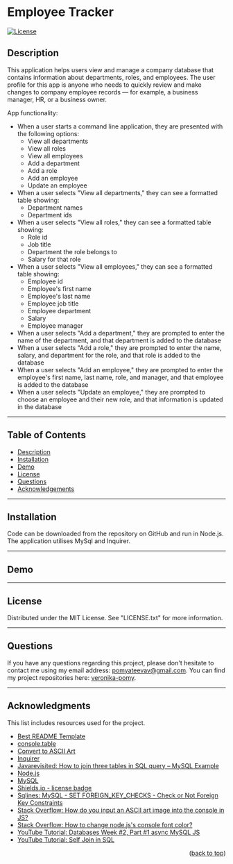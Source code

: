 # Employee Tracker

<!-- License Badge -->
[![License][license-shield]][license-url]

## Description

This application helps users view and manage a company database that contains information about departments, roles, and employees. The user profile for this app is anyone who needs to quickly review and make changes to company employee records — for example, a business manager, HR, or a business owner. 

App functionality: 

- When a user starts a command line application, they are presented with the following options:
  - View all departments
  - View all roles
  - View all employees
  - Add a department
  - Add a role
  - Add an employee
  - Update an employee
- When a user selects "View all departments," they can see a formatted table showing:
  - Department names
  - Department ids
- When a user selects "View all roles," they can see a formatted table showing:
  - Role id
  - Job title
  - Department the role belongs to
  - Salary for that role
- When a user selects "View all employees," they can see a formatted table showing:
  - Employee id
  - Employee's first name
  - Employee's last name
  - Employee job title 
  - Employee department 
  - Salary 
  - Employee manager
- When a user selects "Add a department," they are prompted to enter the name of the department, and that department is added to the database
- When a user selects "Add a role," they are prompted to enter the name, salary, and department for the role, and that role is added to the database
- When a user selects "Add an employee," they are prompted to enter the employee's first name, last name, role, and manager, and that employee is added to the database
- When a user selects "Update an employee," they are prompted to choose an employee and their new role, and that information is updated in the database

---

## Table of Contents

  <ul>
    <li>
      <a href="#description">Description</a>
    </li>
    <li>
      <a href="#installation">Installation</a>
    </li>
    <li>
      <a href="#demo">Demo</a>
    </li>
    <li>
        <a href="#license">License</a>
    </li>
    <li>
        <a href="#questions">Questions</a>
    </li>
    <li>
        <a href="#acknowledgments">Acknowledgements</a>
    </li>
  </ul>

---

## Installation

Code can be downloaded from the repository on GitHub and run in Node.js. The application utilises MySql and Inquirer.

---

## Demo



---

## License

Distributed under the MIT License. See "LICENSE.txt" for more information.

---

## Questions

If you have any questions regarding this project, please don't hesitate to contact me using my email address: pomyateevav@gmail.com. You can find my project repositories here: [veronika-pomy](https://github.com/veronika-pomy?tab=repositories).

___

## Acknowledgments

This list includes resources used for the project. 

- [Best README Template](https://github.com/othneildrew/Best-README-Template/blob/master/README.md)
- [console.table](https://www.npmjs.com/package/console.table)
- [Convert to ASCII Art](https://marketplace.visualstudio.com/items?itemName=BitBelt.converttoasciiart)
- [Inquirer](https://www.npmjs.com/package/inquirer)
- [Javarevisited: How to join three tables in SQL query – MySQL Example](https://javarevisited.blogspot.com/2012/11/how-to-join-three-tables-in-sql-query-mysql-sqlserver.html)
- [Node.js](https://nodejs.org/en/)
- [MySQL](https://www.mysql.com/)
- [Shields.io - license badge](https://shields.io/)
- [Sqlines: MySQL - SET FOREIGN_KEY_CHECKS - Check or Not Foreign Key Constraints](https://www.sqlines.com/mysql/set_foreign_key_checks)
- [Stack Overflow: How do you input an ASCII art image into the console in JS?](https://stackoverflow.com/questions/64381195/how-do-you-input-an-ascii-art-image-into-the-console-in-js)
- [Stack Overflow: How to change node.js's console font color?](https://stackoverflow.com/questions/9781218/how-to-change-node-jss-console-font-color)
- [YouTube Tutorial: Databases Week #2, Part #1 async MySQL JS](https://www.youtube.com/watch?v=8yIuyUum3XU)
- [YouTube Tutorial: Self Join in SQL](https://www.youtube.com/watch?v=7T8b7g7aV1A)

<p align="right">(<a href="#employee-tracker">back to top</a>)</p>

<!-- License & badge -->
[license-shield]: https://img.shields.io/badge/license-MIT-blue?style=for-the-badge
[license-url]: https://github.com/veronika-pomy/Employee-Tracker/blob/main/LICENSE
